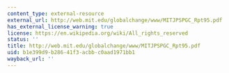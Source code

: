 ```yaml
---
content_type: external-resource
external_url: http://web.mit.edu/globalchange/www/MITJPSPGC_Rpt95.pdf
has_external_license_warning: true
license: https://en.wikipedia.org/wiki/All_rights_reserved
status: ''
title: http://web.mit.edu/globalchange/www/MITJPSPGC_Rpt95.pdf
uid: b1e399d9-b286-41f3-acbb-c0aad1971bb1
wayback_url: ''
---
```

